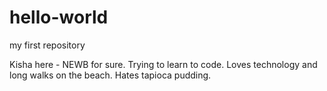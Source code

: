 # hello-world
my first repository

Kisha here - NEWB for sure. Trying to learn to code. Loves technology and long walks on the beach. Hates tapioca pudding.
